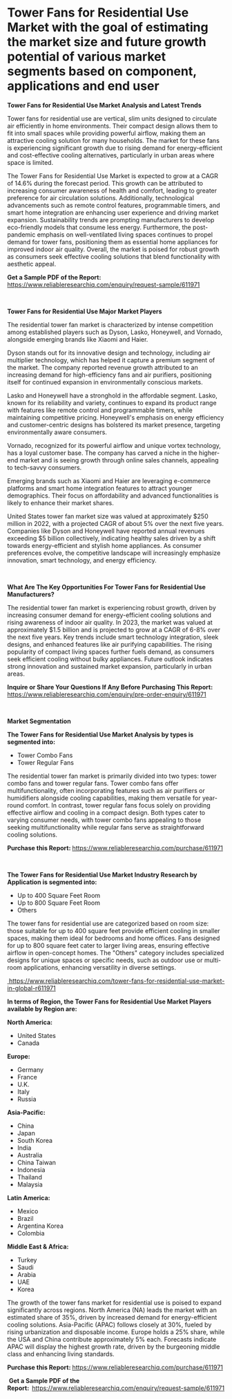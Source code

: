 <p><h1>Tower Fans for Residential Use Market with the goal of estimating the market size and future growth potential of various market segments based on component, applications and end user</h1></p><p><strong>Tower Fans for Residential Use Market Analysis and Latest Trends</strong></p>
<p><p>Tower fans for residential use are vertical, slim units designed to circulate air efficiently in home environments. Their compact design allows them to fit into small spaces while providing powerful airflow, making them an attractive cooling solution for many households. The market for these fans is experiencing significant growth due to rising demand for energy-efficient and cost-effective cooling alternatives, particularly in urban areas where space is limited.</p><p>The Tower Fans for Residential Use Market is expected to grow at a CAGR of 14.6% during the forecast period. This growth can be attributed to increasing consumer awareness of health and comfort, leading to greater preference for air circulation solutions. Additionally, technological advancements such as remote control features, programmable timers, and smart home integration are enhancing user experience and driving market expansion. Sustainability trends are prompting manufacturers to develop eco-friendly models that consume less energy. Furthermore, the post-pandemic emphasis on well-ventilated living spaces continues to propel demand for tower fans, positioning them as essential home appliances for improved indoor air quality. Overall, the market is poised for robust growth as consumers seek effective cooling solutions that blend functionality with aesthetic appeal.</p></p>
<p><strong>Get a Sample PDF of the Report:&nbsp;</strong> <a href="https://www.reliableresearchiq.com/enquiry/request-sample/611971?utm_campaign=3198&utm_medium=2&utm_source=Github&utm_content=ia&utm_term=19042025&utm_id=tower-fans-for-residential-use">https://www.reliableresearchiq.com/enquiry/request-sample/611971</a></p>
<p>&nbsp;</p>
<p><strong>Tower Fans for Residential Use Major Market Players</strong></p>
<p><p>The residential tower fan market is characterized by intense competition among established players such as Dyson, Lasko, Honeywell, and Vornado, alongside emerging brands like Xiaomi and Haier. </p><p>Dyson stands out for its innovative design and technology, including air multiplier technology, which has helped it capture a premium segment of the market. The company reported revenue growth attributed to an increasing demand for high-efficiency fans and air purifiers, positioning itself for continued expansion in environmentally conscious markets.</p><p>Lasko and Honeywell have a stronghold in the affordable segment. Lasko, known for its reliability and variety, continues to expand its product range with features like remote control and programmable timers, while maintaining competitive pricing. Honeywell's emphasis on energy efficiency and customer-centric designs has bolstered its market presence, targeting environmentally aware consumers.</p><p>Vornado, recognized for its powerful airflow and unique vortex technology, has a loyal customer base. The company has carved a niche in the higher-end market and is seeing growth through online sales channels, appealing to tech-savvy consumers.</p><p>Emerging brands such as Xiaomi and Haier are leveraging e-commerce platforms and smart home integration features to attract younger demographics. Their focus on affordability and advanced functionalities is likely to enhance their market shares.</p><p>United States tower fan market size was valued at approximately $250 million in 2022, with a projected CAGR of about 5% over the next five years. Companies like Dyson and Honeywell have reported annual revenues exceeding $5 billion collectively, indicating healthy sales driven by a shift towards energy-efficient and stylish home appliances. As consumer preferences evolve, the competitive landscape will increasingly emphasize innovation, smart technology, and energy efficiency.</p></p>
<p>&nbsp;</p>
<p><strong>What Are The Key Opportunities For Tower Fans for Residential Use Manufacturers?</strong></p>
<p><p>The residential tower fan market is experiencing robust growth, driven by increasing consumer demand for energy-efficient cooling solutions and rising awareness of indoor air quality. In 2023, the market was valued at approximately $1.5 billion and is projected to grow at a CAGR of 6-8% over the next five years. Key trends include smart technology integration, sleek designs, and enhanced features like air purifying capabilities. The rising popularity of compact living spaces further fuels demand, as consumers seek efficient cooling without bulky appliances. Future outlook indicates strong innovation and sustained market expansion, particularly in urban areas.</p></p>
<p><strong>Inquire or Share Your Questions If Any Before Purchasing This Report:</strong> <a href="https://www.reliableresearchiq.com/enquiry/pre-order-enquiry/611971?utm_campaign=3198&utm_medium=2&utm_source=Github&utm_content=ia&utm_term=19042025&utm_id=tower-fans-for-residential-use">https://www.reliableresearchiq.com/enquiry/pre-order-enquiry/611971</a></p>
<p>&nbsp;</p>
<p><strong>Market Segmentation</strong></p>
<p><strong>The Tower Fans for Residential Use Market Analysis by types is segmented into:</strong></p>
<p><ul><li>Tower Combo Fans</li><li>Tower Regular Fans</li></ul></p>
<p><p>The residential tower fan market is primarily divided into two types: tower combo fans and tower regular fans. Tower combo fans offer multifunctionality, often incorporating features such as air purifiers or humidifiers alongside cooling capabilities, making them versatile for year-round comfort. In contrast, tower regular fans focus solely on providing effective airflow and cooling in a compact design. Both types cater to varying consumer needs, with tower combo fans appealing to those seeking multifunctionality while regular fans serve as straightforward cooling solutions.</p></p>
<p><strong>Purchase this Report:&nbsp;</strong><a href="https://www.reliableresearchiq.com/purchase/611971?utm_campaign=3198&utm_medium=2&utm_source=Github&utm_content=ia&utm_term=19042025&utm_id=tower-fans-for-residential-use">https://www.reliableresearchiq.com/purchase/611971</a></p>
<p>&nbsp;</p>
<p><strong>The Tower Fans for Residential Use Market Industry Research by Application is segmented into:</strong></p>
<p><ul><li>Up to 400 Square Feet Room</li><li>Up to 800 Square Feet Room</li><li>Others</li></ul></p>
<p><p>The tower fans for residential use are categorized based on room size: those suitable for up to 400 square feet provide efficient cooling in smaller spaces, making them ideal for bedrooms and home offices. Fans designed for up to 800 square feet cater to larger living areas, ensuring effective airflow in open-concept homes. The "Others" category includes specialized designs for unique spaces or specific needs, such as outdoor use or multi-room applications, enhancing versatility in diverse settings.</p></p>
<p><a href="https://www.reliableresearchiq.com/tower-fans-for-residential-use-market-in-global-r611971?utm_campaign=3198&utm_medium=2&utm_source=Github&utm_content=ia&utm_term=19042025&utm_id=tower-fans-for-residential-use">&nbsp;https://www.reliableresearchiq.com/tower-fans-for-residential-use-market-in-global-r611971</a></p>
<p><strong>In terms of Region, the Tower Fans for Residential Use Market Players available by Region are:</strong></p>
<p>
    <p> <strong> North America: </strong>
        <ul>
            <li>United States</li>
            <li>Canada</li>
        </ul>
        </p> 
    <p> <strong> Europe: </strong>
        <ul>
            <li>Germany</li>
            <li>France</li>
            <li>U.K.</li>
            <li>Italy</li>
            <li>Russia</li>
        </ul>
        </p> 
    <p> <strong> Asia-Pacific: </strong>
        <ul>
            <li>China</li>
            <li>Japan</li>
            <li>South Korea</li>
            <li>India</li>
            <li>Australia</li>
            <li>China Taiwan</li>
            <li>Indonesia</li>
            <li>Thailand</li>
            <li>Malaysia</li>
        </ul>
        </p> 
    <p> <strong> Latin America: </strong>
        <ul>
            <li>Mexico</li>
            <li>Brazil</li>
            <li>Argentina Korea</li>
            <li>Colombia</li>
        </ul>
        </p> 
    <p> <strong> Middle East & Africa: </strong>
        <ul>
            <li>Turkey</li>
            <li>Saudi</li>
            <li>Arabia</li>
            <li>UAE</li>
            <li>Korea</li>
        </ul>
    </p>
    </p>
<p><p>The growth of the tower fans market for residential use is poised to expand significantly across regions. North America (NA) leads the market with an estimated share of 35%, driven by increased demand for energy-efficient cooling solutions. Asia-Pacific (APAC) follows closely at 30%, fueled by rising urbanization and disposable income. Europe holds a 25% share, while the USA and China contribute approximately 5% each. Forecasts indicate APAC will display the highest growth rate, driven by the burgeoning middle class and enhancing living standards.</p></p>
<p><strong>Purchase this Report: </strong><a href="https://www.reliableresearchiq.com/purchase/611971?utm_campaign=3198&utm_medium=2&utm_source=Github&utm_content=ia&utm_term=19042025&utm_id=tower-fans-for-residential-use">https://www.reliableresearchiq.com/purchase/611971</a></p>
<p>&nbsp;<strong>Get a Sample PDF of the Report:&nbsp;&nbsp;</strong><a href="https://www.reliableresearchiq.com/enquiry/request-sample/611971?utm_campaign=3198&utm_medium=2&utm_source=Github&utm_content=ia&utm_term=19042025&utm_id=tower-fans-for-residential-use">https://www.reliableresearchiq.com/enquiry/request-sample/611971</a></p>
<p><strong></strong></p>
<p><p></p><p></p><p></p></p>